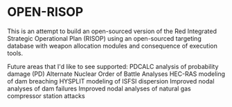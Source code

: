 # OPEN-RISOP
This is an attempt to build an open-sourced version of the Red Integrated Strategic Operational Plan (RISOP) using an open-sourced targeting database with weapon allocation modules and consequence of execution tools. 

Future areas that I'd like to see supported:
PDCALC analysis of probability damage (PD)
Alternate Nuclear Order of Battle Analyses
HEC-RAS modeling of dam breaching
HYSPLIT modeling of ISFSI dispersion
Improved nodal analyses of dam failures
Improved nodal analyses of natural gas compressor station attacks
